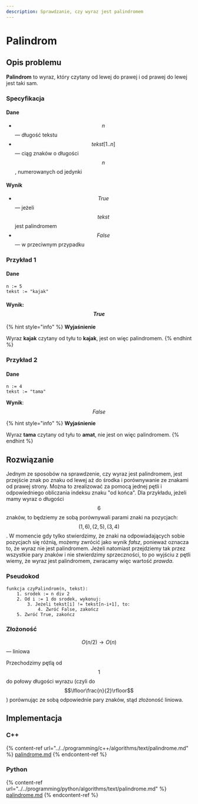 ```yaml
---
description: Sprawdzanie, czy wyraz jest palindromem
---
```


# Palindrom

## Opis problemu

**Palindrom** to wyraz, który czytany od lewej do prawej i od prawej do lewej jest taki sam.

### Specyfikacja

#### Dane

* $$n$$ — długość tekstu
* $$tekst[1..n]$$ — ciąg znaków o długości $$n$$, numerowanych od jedynki

#### Wynik

* $$True$$ — jeżeli $$tekst$$ jest palindromem
* $$False$$ — w przeciwnym przypadku

### Przykład 1

#### Dane

```
n := 5
tekst := "kajak"
```

#### Wynik: $$True$$

{% hint style="info" %}
**Wyjaśnienie**

Wyraz **kajak** czytany od tyłu to **kajak**, jest on więc palindromem.
{% endhint %}

### Przykład 2

#### Dane

```
n := 4
tekst := "tama"
```

**Wynik**: $$False$$

{% hint style="info" %}
**Wyjaśnienie**

Wyraz **tama** czytany od tyłu to **amat**, nie jest on więc palindromem.
{% endhint %}

## Rozwiązanie

Jednym ze sposobów na sprawdzenie, czy wyraz jest palindromem, jest przejście znak po znaku od lewej aż do środka i porównywanie ze znakami od prawej strony. Można to zrealizować za pomocą jednej pętli i odpowiedniego obliczania indeksu znaku "od końca". Dla przykładu, jeżeli mamy wyraz o długości $$6$$ znaków, to będziemy ze sobą porównywali parami znaki na pozycjach: $$(1, 6), (2, 5), (3, 4)$$. W momencie gdy tylko stwierdzimy, że znaki na odpowiadających sobie pozycjach się różnią, możemy zwrócić jako wynik *fałsz*, ponieważ oznacza to, że wyraz nie jest palindromem. Jeżeli natomiast przejdziemy tak przez wszystkie pary znaków i nie stwierdzimy sprzeczności, to po wyjściu z pętli wiemy, że wyraz jest palindromem, zwracamy więc wartość *prawda*.

### Pseudokod

```
funkcja czyPalindrom(n, tekst):
    1. srodek := n div 2
    2. Od i := 1 do srodek, wykonuj:
        3. Jeżeli tekst[i] != tekst[n-i+1], to:
            4. Zwróć False, zakończ
    5. Zwróć True, zakończ
```

### Złożoność

$$O(n/2)\to O(n)$$ — liniowa

Przechodzimy pętlą od $$1$$ do połowy długości wyrazu (czyli do $$\lfloor\frac{n}{2}\rfloor$$) porównując ze sobą odpowiednie pary znaków, stąd złożoność liniowa.

## Implementacja

### C++

{% content-ref url="../../programming/c++/algorithms/text/palindrome.md" %}
[palindrome.md](../../programming/c++/algorithms/text/palindrome.md)
{% endcontent-ref %}

### Python

{% content-ref url="../../programming/python/algorithms/text/palindrome.md" %}
[palindrome.md](../../programming/python/algorithms/text/palindrome.md)
{% endcontent-ref %}


